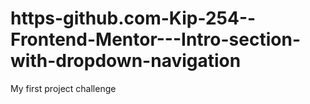 # https-github.com-Kip-254--Frontend-Mentor---Intro-section-with-dropdown-navigation
My first project challenge
